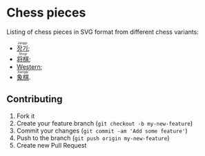 # Chess pieces

Listing of chess pieces in SVG format from different chess variants:

 * [<ruby lang="ko">장기<rt lang="en">Janggi</rt></ruby>](https://en.wikipedia.org/wiki/Janggi);
 * [<ruby lang="ja">将棋<rt lang="en">Shogi</rt></ruby>](https://en.wikipedia.org/wiki/Shogi);
 * [Western](https://en.wikipedia.org/wiki/Chess);
 * [<ruby lang="zh">象棋<rt lang="en">Xiangqi</rt></ruby>](https://en.wikipedia.org/wiki/Xiangqi).

## Contributing

1. Fork it
2. Create your feature branch (`git checkout -b my-new-feature`)
3. Commit your changes (`git commit -am 'Add some feature'`)
4. Push to the branch (`git push origin my-new-feature`)
5. Create new Pull Request
